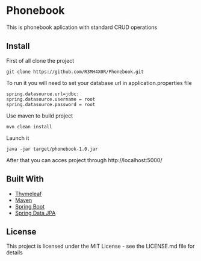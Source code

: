 # Phonebook
This is phonebook aplication with standard CRUD operations

## Install
First of all clone the project
```
git clone https://github.com/R3MH4X0R/Phonebook.git
```
To run it you will need to set your database url in application.properties file
```
spring.datasource.url=jdbc:
spring.datasource.username = root
spring.datasource.password = root
```
Use maven to build project

```
mvn clean install
```
Launch it
```
java -jar target/phonebook-1.0.jar
```
After that you can acces project through http://localhost:5000/
## Built With
* [Thymeleaf](https://www.thymeleaf.org/)
* [Maven](https://maven.apache.org/)
* [Spring Boot](https://spring.io/projects/spring-boot)
* [Spring Data JPA](https://docs.spring.io/spring-data/jpa/docs/current/reference/html/)

## License

This project is licensed under the MIT License - see the LICENSE.md file for details
